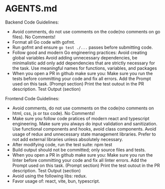 # AGENTS.md

Backend Code Guidelines:
- Avoid comments, do not use comments on the code(no comments on go files). No Comments!
- Format all Go code with gofmt.
- Run gofmt and ensure `go test ./...` passes before submitting code.
- Follow good and modern Go engineering practices:
  Avoid creating global variables
  Avoid adding unnecessary dependencies, be minimalistic add only add dependencies that are strictly necessary for the task.
  Use meaningful names for functions, variables, and packages
- When you open a PR in github make sure you:
  Make sure you run the tests before committing your code and fix all errors.
  Add the Prompt used on this task. (Prompt section)
  Print the test outout in the PR description. Test Output (section) 

Frontend Code Guidelines:
- Avoid comments, do not use comments on the code(no comments on html, css, js or tsx code). No Comments!
- Make sure you follow code pratices of modern react and typescript engineering.
  Make sure you always do input validation and sanitization.
  Use functional components and hooks, avoid class components.
  Avoid usage of redux and unnecessary state management libraries.
  Prefer to not add external libraries unless absolutely necessary.
- After modifying code, run the test suite:
  npm test
- Build output should not be committed; only source files and tests.
- When you open a PR in github make sure you:
   Make sure you run the linter before committing your code and fix all linter errors.
   Add the Prompt used on this task. (Prompt section)
   Print the test outout in the PR description. Test Output (section)
- Avoid using the following libs: redux.
- Favor usage of: react, vite, bun, typescript.